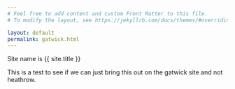 ```yaml
---
# Feel free to add content and custom Front Matter to this file.
# To modify the layout, see https://jekyllrb.com/docs/themes/#overriding-theme-defaults

layout: default
permalink: gatwick.html
---
```


Site name is {{ site.title }}

This is a test to see if we can just bring this out on the gatwick site and not heathrow.
